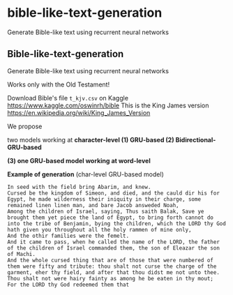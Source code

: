 # bible-like-text-generation
Generate Bible-like text using recurrent neural networks

## Bible-like-text-generation
Generate Bible-like text using recurrent neural networks

Works only with the Old Testament!

Download Bible's file `t_kjv.csv` on Kaggle https://www.kaggle.com/oswinrh/bible
This is the King James version https://en.wikipedia.org/wiki/King_James_Version

We propose

two models working at **character-level (1) GRU-based (2) Bidirectional-GRU-based**

**(3) one GRU-based model working at word-level**


**Example of generation** (char-level GRU-based model)

```
In seed with the field bring Abarim, and knew.
Cursed be the kingdom of Simeon, and died, and the cauld dir his for Egypt, he made wilderness their iniquity in their charge, some remained linen linen man, and bare Jacob answeded Noah,
Among the children of Israel, saying, Thus saith Balak, Save ye brought them yet piece the land of Egypt, to bring forth cannot do into the tribe of Benjamin, bying the children, which the LORD thy God hath given you throughout all the holy rammen of mine only,
And the othir families were the femelt.
And it came to pass, when he called the name of the LORD, the father of the children of Israel commanded them, the son of Eleazar the son of Machi.
And the whole cursed thing that are of those that were numbered of them were fifty and tribute: thou shalt not curse the charge of the garment, eher thy field, and after that thou didst me not unto thee.
Thou shalt not were hairy fainty as among he be eaten in thy mout;
For the LORD thy God redeemed them that
```

